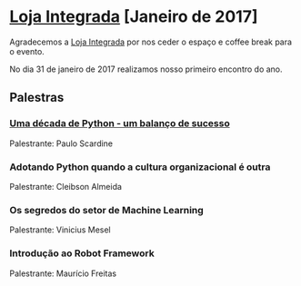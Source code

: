 # [Loja Integrada][0] [Janeiro de 2017]

Agradecemos a [Loja Integrada][1] por nos ceder o espaço e coffee break para o evento.

No dia 31 de janeiro de 2017 realizamos nosso primeiro encontro do ano.

## Palestras

### [Uma década de Python - um balanço de sucesso][2]

Palestrante: Paulo Scardine

### Adotando Python quando a cultura organizacional é outra

Palestrante: Cleibson Almeida

### Os segredos do setor de Machine Learning

Palestrante: Vinicius Mesel

### Introdução ao Robot Framework

Palestrante: Maurício Freitas



[0]: https://www.meetup.com/pt-BR/Grupy-SP/events/LINK
[1]: https://lojaintegrada.com.br/
[2]: https://goo.gl/G0bCCj
